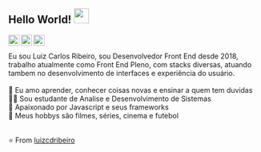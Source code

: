 ## Hello World! <img src="https://raw.githubusercontent.com/iampavangandhi/iampavangandhi/master/gifs/Hi.gif" width="30px" style="width: 30px; max-width: 30px">

<a href="https://twitter.com/luizjuniordant1">
  <img align="left" alt="Ajay's Twitter" width="22px" src="https://cdn.jsdelivr.net/npm/simple-icons@v3/icons/twitter.svg" />
</a>
<a href="https://www.linkedin.com/in/luiz-carlos-dantas-ribeiro-junior-7422b9124/">
  <img align="left" alt="Ajay's Linkdein" width="22px" src="https://cdn.jsdelivr.net/npm/simple-icons@v3/icons/linkedin.svg" />
</a>
<a href="https://github.com/luizcdribeiro">
  <img align="left" alt="Ajay's Github" width="22px" src="https://cdn.jsdelivr.net/npm/simple-icons@v3/icons/github.svg" />
</a>
<br /><br/>
Eu sou Luiz Carlos Ribeiro, sou Desenvolvedor Front End desde 2018, trabalho atualmente como Front End Pleno, com stacks diversas, atuando tambem no desenvolvimento de interfaces e experiência do usuário.
<br><br>
🤔 Eu amo aprender, conhecer coisas novas e ensinar a quem tem duvidas <br>
👨‍💻 Sou estudante de Analise e Desenvolvimento de Sistemas <br>
🌱 Apaixonado por Javascript e seus frameworks <br>
🍺 Meus hobbys são filmes, séries, cinema e futebol
<br /><br/>

⭐️ From [luizcdribeiro](https://github.com/luizcdribeiro)
